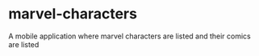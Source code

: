 # marvel-characters
A mobile application where marvel characters are listed and their comics are listed
